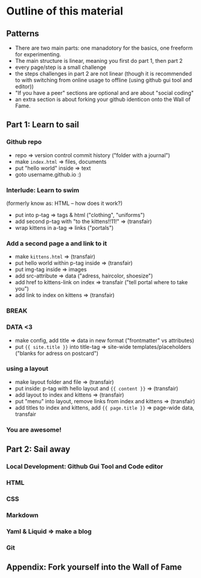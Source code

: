 # Outline of this material

## Patterns

- There are two main parts: one manadotory for the basics, one freeform for experimenting.
- The main structure is linear, meaning you first do part 1, then part 2
- every page/step is a small challenge
- the steps challenges in part 2 are not linear (though it is recommended to with switching from online usage to offline (using github gui tool and editor))
- "If you have a peer" sections are optional and are about "social coding"
- an extra section is about forking your github identicon onto the Wall of Fame.

## Part 1: Learn to sail

### Github repo
- repo => version control commit history ("folder with a journal")
- make `index.html` => files, documents
- put "hello world" inside => text
- goto username.github.io :)

### Interlude: Learn to swim

(formerly know as: HTML – how does it work?)

  - put into p-tag => tags & html ("clothing", "uniforms")
  - add second p-tag with "to the kittens!!11!" => (transfair)
  - wrap kittens in a-tag => links ("portals")

### Add a second page a and link to it
- make `kittens.html` => (transfair)
- put hello world within p-tag inside => (transfair)
- put img-tag inside => images
- add src-attribute => data ("adress, haircolor, shoesize")
- add href to kittens-link on index => transfair ("tell portal where to take you")
- add link to index on kittens => (transfair)

### BREAK

### DATA <3
- make config, add title => data in new format ("frontmatter" vs attributes)
- put `{{ site.title }}` into title-tag => site-wide templates/placeholders ("blanks for adress on postcard")

### using a layout
- make layout folder and file => (transfair)
- put inside: p-tag with hello layout and `{{ content }}` => (transfair)
- add layout to index and kittens => (transfair)
- put "menu" into layout, remove links from index and kittens  => (transfair)
- add titles to index and kittens, add `{{ page.title }}` => page-wide data, transfair

### You are awesome!


## Part 2: Sail away

### Local Development: Github Gui Tool and Code editor
### HTML
### CSS
### Markdown
### Yaml & Liquid => make a blog
### Git

## Appendix: Fork yourself into the Wall of Fame

